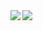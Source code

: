 
<img align="left" src="https://github-readme-stats.vercel.app/api?username=rajkunamaneni&&layout=compact&count_private=true&show_icons=true&hide_border=true&card_width=200&include_all_commits=true&bg_color=0D1117&title_color=FFFFFF&text_color=FFFFFF&icon_color=FFFFFF"/>
<img align="left" src="https://github-readme-stats.vercel.app/api/top-langs/?username=rajkunamaneni&layout=compact&hide_border=true&card_width=200&bg_color=0D1117&title_color=FFFFFF&text_color=FFFFFF&icon_color=FFFFFF"/>
